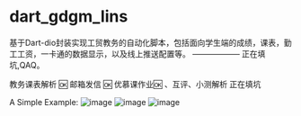 # dart_gdgm_lins
基于Dart-dio封装实现工贸教务的自动化脚本，包括面向学生端的成绩，课表，勤工工资，一卡通的数据显示，以及线上推送配置等。
—————— 正在填坑,QAQ。

教务课表解析 🆗
邮箱发信 🆗
优慕课作业🆗 、互评、小测解析 正在填坑

A Simple Example:
![image](https://cdn.jsdelivr.net/gh/luckinkhin/dart-gdgm-lins/print_umooc.jpg.jpg)
![image](https://cdn.jsdelivr.net/gh/luckinkhin/dart-gdgm-lins/cap-kbts.jpg)
![image](https://cdn.jsdelivr.net/gh/luckinkhin/dart-gdgm-lins/cap-xskb.png)
